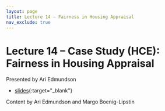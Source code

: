 ```yaml
---
layout: page
title: Lecture 14 – Fairness in Housing Appraisal
nav_exclude: true
---
```


# Lecture 14 – Case Study (HCE): Fairness in Housing Appraisal

Presented by Ari Edmundson

- [slides](https://docs.google.com/presentation/d/1vdLEbf1anxfaNOYjb7hRyeapv_P8qNwhCbAPWFoqLmM/edit?usp=share_link){:target="_blank"}

Content by Ari Edmundson and Margo Boenig-Lipstin
